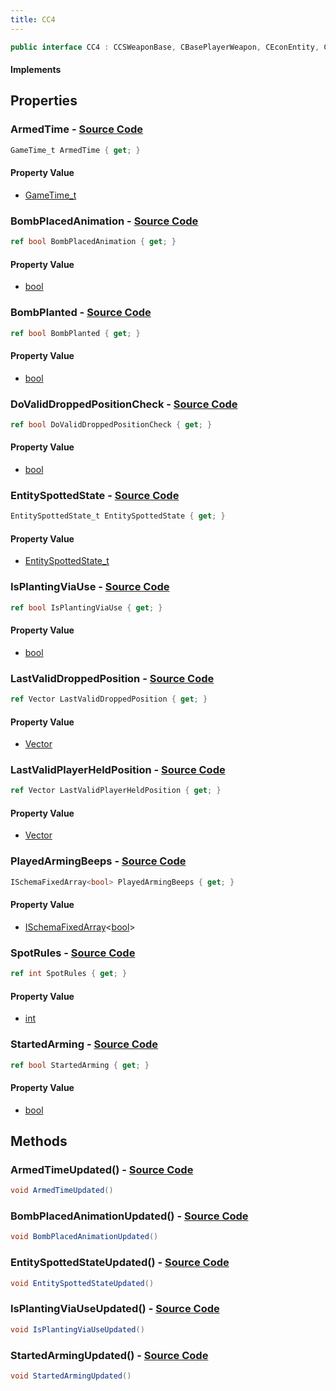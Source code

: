 ```yaml
---
title: CC4
---
```


```csharp
public interface CC4 : CCSWeaponBase, CBasePlayerWeapon, CEconEntity, CBaseFlex, CBaseAnimGraph, CBaseModelEntity, CBaseEntity, CEntityInstance, ISchemaClass<CEntityInstance>, ISchemaClass<CBaseEntity>, ISchemaClass<CBaseModelEntity>, ISchemaClass<CBaseAnimGraph>, ISchemaClass<CBaseFlex>, ISchemaClass<CEconEntity>, ISchemaClass<CBasePlayerWeapon>, ISchemaClass<CCSWeaponBase>, ISchemaClass<CC4>, ISchemaField, ISchemaClass, INativeHandle
```

#### Implements

## Properties

### **ArmedTime** - [Source Code](https://github.com/swiftly-solution/swiftlys2/blob/main/managed/src/SwiftlyS2.Generated/Schemas/Interfaces/CC4.cs#L24)

```csharp
GameTime_t ArmedTime { get; }
```

#### Property Value

- [GameTime_t](/docs/api/shared/schemadefinitions/gametime_t)

### **BombPlacedAnimation** - [Source Code](https://github.com/swiftly-solution/swiftlys2/blob/main/managed/src/SwiftlyS2.Generated/Schemas/Interfaces/CC4.cs#L26)

```csharp
ref bool BombPlacedAnimation { get; }
```

#### Property Value

- [bool](https://learn.microsoft.com/dotnet/api/system.boolean)

### **BombPlanted** - [Source Code](https://github.com/swiftly-solution/swiftlys2/blob/main/managed/src/SwiftlyS2.Generated/Schemas/Interfaces/CC4.cs#L36)

```csharp
ref bool BombPlanted { get; }
```

#### Property Value

- [bool](https://learn.microsoft.com/dotnet/api/system.boolean)

### **DoValidDroppedPositionCheck** - [Source Code](https://github.com/swiftly-solution/swiftlys2/blob/main/managed/src/SwiftlyS2.Generated/Schemas/Interfaces/CC4.cs#L20)

```csharp
ref bool DoValidDroppedPositionCheck { get; }
```

#### Property Value

- [bool](https://learn.microsoft.com/dotnet/api/system.boolean)

### **EntitySpottedState** - [Source Code](https://github.com/swiftly-solution/swiftlys2/blob/main/managed/src/SwiftlyS2.Generated/Schemas/Interfaces/CC4.cs#L30)

```csharp
EntitySpottedState_t EntitySpottedState { get; }
```

#### Property Value

- [EntitySpottedState_t](/docs/api/shared/schemadefinitions/entityspottedstate_t)

### **IsPlantingViaUse** - [Source Code](https://github.com/swiftly-solution/swiftlys2/blob/main/managed/src/SwiftlyS2.Generated/Schemas/Interfaces/CC4.cs#L28)

```csharp
ref bool IsPlantingViaUse { get; }
```

#### Property Value

- [bool](https://learn.microsoft.com/dotnet/api/system.boolean)

### **LastValidDroppedPosition** - [Source Code](https://github.com/swiftly-solution/swiftlys2/blob/main/managed/src/SwiftlyS2.Generated/Schemas/Interfaces/CC4.cs#L18)

```csharp
ref Vector LastValidDroppedPosition { get; }
```

#### Property Value

- [Vector](/docs/api/shared/natives/vector)

### **LastValidPlayerHeldPosition** - [Source Code](https://github.com/swiftly-solution/swiftlys2/blob/main/managed/src/SwiftlyS2.Generated/Schemas/Interfaces/CC4.cs#L16)

```csharp
ref Vector LastValidPlayerHeldPosition { get; }
```

#### Property Value

- [Vector](/docs/api/shared/natives/vector)

### **PlayedArmingBeeps** - [Source Code](https://github.com/swiftly-solution/swiftlys2/blob/main/managed/src/SwiftlyS2.Generated/Schemas/Interfaces/CC4.cs#L34)

```csharp
ISchemaFixedArray<bool> PlayedArmingBeeps { get; }
```

#### Property Value

- [ISchemaFixedArray](/docs/api/shared/schemas/ischemafixedarray-1)<[bool](https://learn.microsoft.com/dotnet/api/system.boolean)>

### **SpotRules** - [Source Code](https://github.com/swiftly-solution/swiftlys2/blob/main/managed/src/SwiftlyS2.Generated/Schemas/Interfaces/CC4.cs#L32)

```csharp
ref int SpotRules { get; }
```

#### Property Value

- [int](https://learn.microsoft.com/dotnet/api/system.int32)

### **StartedArming** - [Source Code](https://github.com/swiftly-solution/swiftlys2/blob/main/managed/src/SwiftlyS2.Generated/Schemas/Interfaces/CC4.cs#L22)

```csharp
ref bool StartedArming { get; }
```

#### Property Value

- [bool](https://learn.microsoft.com/dotnet/api/system.boolean)

## Methods

### **ArmedTimeUpdated()** - [Source Code](https://github.com/swiftly-solution/swiftlys2/blob/main/managed/src/SwiftlyS2.Generated/Schemas/Interfaces/CC4.cs#L39)

```csharp
void ArmedTimeUpdated()
```

### **BombPlacedAnimationUpdated()** - [Source Code](https://github.com/swiftly-solution/swiftlys2/blob/main/managed/src/SwiftlyS2.Generated/Schemas/Interfaces/CC4.cs#L40)

```csharp
void BombPlacedAnimationUpdated()
```

### **EntitySpottedStateUpdated()** - [Source Code](https://github.com/swiftly-solution/swiftlys2/blob/main/managed/src/SwiftlyS2.Generated/Schemas/Interfaces/CC4.cs#L42)

```csharp
void EntitySpottedStateUpdated()
```

### **IsPlantingViaUseUpdated()** - [Source Code](https://github.com/swiftly-solution/swiftlys2/blob/main/managed/src/SwiftlyS2.Generated/Schemas/Interfaces/CC4.cs#L41)

```csharp
void IsPlantingViaUseUpdated()
```

### **StartedArmingUpdated()** - [Source Code](https://github.com/swiftly-solution/swiftlys2/blob/main/managed/src/SwiftlyS2.Generated/Schemas/Interfaces/CC4.cs#L38)

```csharp
void StartedArmingUpdated()
```


